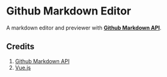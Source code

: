 # Github Markdown Editor
 A markdown editor and previewer with [**Github Markdown API**](https://developer.github.com/v3/markdown/). 
 
 ## Credits 
1. [Github Markdown API](https://developer.github.com/v3/markdown/) 
2. [Vue.js](https://vuejs.org/)